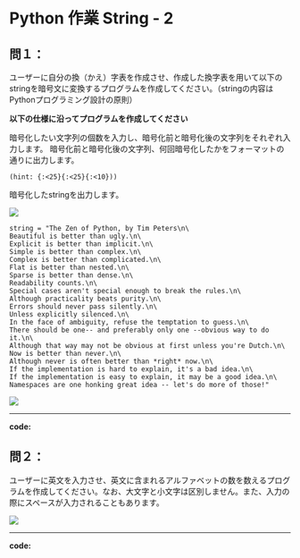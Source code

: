 # Python 作業 String - 2

## 問１：

ユーザーに自分の換（かえ）字表を作成させ、作成した換字表を用いて以下のstringを暗号文に変換するプログラムを作成してください。（stringの内容はPythonプログラミング設計の原則）

**以下の仕様に沿ってプログラムを作成してください**

暗号化したい文字列の個数を入力し、暗号化前と暗号化後の文字列をそれぞれ入力します。
暗号化前と暗号化後の文字列、何回暗号化したかをフォーマットの通りに出力します。
```
(hint: {:<25}{:<25}{:<10}))
```
暗号化したstringを出力します。  

![](https://i.imgur.com/jnSC45y.png)  

```python=
string = "The Zen of Python, by Tim Peters\n\
Beautiful is better than ugly.\n\
Explicit is better than implicit.\n\
Simple is better than complex.\n\
Complex is better than complicated.\n\
Flat is better than nested.\n\
Sparse is better than dense.\n\
Readability counts.\n\
Special cases aren't special enough to break the rules.\n\
Although practicality beats purity.\n\
Errors should never pass silently.\n\
Unless explicitly silenced.\n\
In the face of ambiguity, refuse the temptation to guess.\n\
There should be one-- and preferably only one --obvious way to do it.\n\
Although that way may not be obvious at first unless you're Dutch.\n\
Now is better than never.\n\
Although never is often better than *right* now.\n\
If the implementation is hard to explain, it's a bad idea.\n\
If the implementation is easy to explain, it may be a good idea.\n\
Namespaces are one honking great idea -- let's do more of those!"
```
![](https://i.imgur.com/iRg7zpA.png)

---
**code:**


## 問２：

ユーザーに英文を入力させ、英文に含まれるアルファベットの数を数えるプログラムを作成してください。なお、大文字と小文字は区別しません。また、入力の際にスペースが入力されることもあります。

![](https://i.imgur.com/kk5dUw4.png)

---
**code:**
